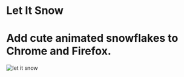 # Let It Snow

# Add cute animated snowflakes to Chrome and Firefox.

![let it snow](./assets/snow.gif)